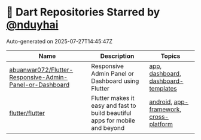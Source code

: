 # 🌟 Dart Repositories Starred by [@nduyhai](https://github.com/nduyhai)

Auto-generated on 2025-07-27T14:45:47Z

| Name | Description | Topics |
|------|-------------|-------|
| [abuanwar072/Flutter-Responsive-Admin-Panel-or-Dashboard](https://github.com/abuanwar072/Flutter-Responsive-Admin-Panel-or-Dashboard) | Responsive Admin Panel or Dashboard using Flutter | [app](https://github.com/topics/app), [dashboard](https://github.com/topics/dashboard), [dashboard-templates](https://github.com/topics/dashboard-templates) |
| [flutter/flutter](https://github.com/flutter/flutter) | Flutter makes it easy and fast to build beautiful apps for mobile and beyond | [android](https://github.com/topics/android), [app-framework](https://github.com/topics/app-framework), [cross-platform](https://github.com/topics/cross-platform) |
